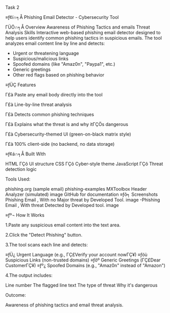 Task 2

≡ƒ¢í∩╕Å Phishing Email Detector - Cybersecurity Tool

ΓÜÖ∩╕Å Overview
 Awareness of Phishing Tactics and emails Threat Analysis Skills
 Interactive web-based phishing email detector designed to help users identify common phishing tactics in suspicious emails. The tool analyzes email content line by line and detects:

* Urgent or threatening language
* Suspicious/malicious links
* Spoofed domains (like "Amaz0n", "Paypa1", etc.)
* Generic greetings
* Other red flags based on phishing behavior


≡ƒÜÇ Features

Γ£à Paste any email body directly into the tool

Γ£à Line-by-line threat analysis

Γ£à Detects common phishing techniques

Γ£à Explains what the threat is and why itΓÇÖs dangerous

Γ£à Cybersecurity-themed UI (green-on-black matrix style)

Γ£à 100% client-side (no backend, no data storage)

≡ƒ¢á∩╕Å Built With

HTML ΓÇô UI structure
CSS ΓÇô Cyber-style theme
JavaScript ΓÇô Threat detection logic

Tools Used:

phishing.org (sample email) phishing-examples
MXToolbox Header Analyzer (simulated) image
GitHub for documentation
≡ƒô╕ Screenshots
Phishing Email , With no Major threat by Developed Tool.
image
-Phishing Email , With threat Detected by Developed tool. image

≡ƒº¬ How It Works

1.Paste any suspicious email content into the text area.

2.Click the "Detect Phishing" button.

3.The tool scans each line and detects:

≡ƒÜ¿ Urgent Language (e.g., ΓÇ£Verify your account nowΓÇ¥)
≡ƒöù Suspicious Links (non-trusted domains)
≡ƒôº Generic Greetings (ΓÇ£Dear CustomerΓÇ¥)
≡ƒº¿ Spoofed Domains (e.g., "Amaz0n" instead of "Amazon")

4.The output includes:

Line number
The flagged line text
The type of threat
Why it's dangerous

Outcome:

Awareness of phishing tactics and email threat analysis.

